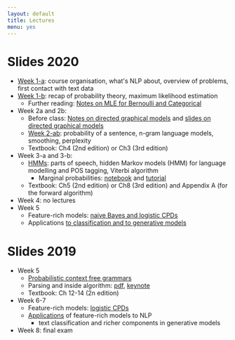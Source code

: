```yaml
---
layout: default
title: Lectures
menu: yes
---
```


# Slides 2020

* [Week 1-a](lectures/week1-a.pdf): course organisation, what's NLP about, overview of problems, first contact with text data
* [Week 1-b](lectures/week1-b.pdf): recap of probability theory, maximum likelihood estimation 
    * Further reading: [Notes on MLE for Bernoulli and Categorical](//github.com/wilkeraziz/notes/blob/master/machine-learning/MLE/main.pdf)
* Week 2a and 2b:
    * Before class: [Notes on directed graphical models](//github.com/wilkeraziz/notes/blob/master/machine-learning/PGM/main.pdf) and [slides on directed graphical models](lectures/pgms.pdf)
    * [Week 2-ab](lectures/week2.pdf): probability of a sentence, n-gram language models, smoothing, perplexity 
    * Textbook: Ch4 (2nd edition) or Ch3 (3rd edition)
* Week 3-a and 3-b:
    * [HMMs](lectures/week3.pdf): parts of speech, hidden Markov models (HMM) for language modelling and POS tagging, Viterbi algorithm
        * Marginal probabilities: [notebook](labs/forward/Forward.ipynb) and [tutorial](https://surfdrive.surf.nl/files/index.php/s/n0Q1XnRt4NZ5z7C)
    * Textbook: Ch5 (2nd edition) or Ch8 (3rd edition) and Appendix A (for the forward algorithm)
* Week 4: no lectures
* Week 5
    * Feature-rich models: [naive Bayes and logistic CPDs](lectures/week5-a.pdf)
    * Applications [to classification and to generative models](lectures/week5-b.pdf)

# Slides 2019

* Week 5
    * [Probabilistic context free grammars](lectures/pcfg-a.pdf)
    * Parsing and inside algorithm: [pdf](lectures/pcfg-b.pdf), [keynote](lectures/pcfg-b.key)
    * Textbook: Ch 12-14 (2n edition)
* Week 6-7
    * Feature-rich models: [logistic CPDs](lectures/week6-a.pdf)
    * [Applications](lectures/week6-b.pdf) of feature-rich models to NLP
        * text classification and richer components in generative models
* Week 8: final exam


